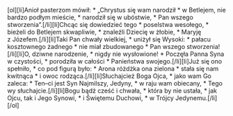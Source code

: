 [ol][li]Anioł pasterzom mówił: * „Chrystus się wam narodził * w Betlejem, nie bardzo podłym mieście, * narodził się w ubóstwie, * Pan wszego stworzenia”.[/li][li]Chcąc się dowiedzieć tego * poselstwa wesołego, * bieżeli do Betlejem skwapliwie, * znaleźli Dziecię w żłobie, * Maryję z Józefem.[/li][li]Taki Pan chwały wielkiej, * uniżył się Wysoki: * pałacu kosztownego żadnego * nie miał zbudowanego * Pan wszego stworzenia![/li][li]O, dziwne narodzenie, * nigdy nie wysłowione! * Poczęła Panna Syna w czystości, * porodziła w całości * Panieństwa swojego.[/li][li]Już się ono spełniło, * co pod figurą było: * Arona różdżka ona zielona * stała się nam kwitnąca * i owoc rodząca.[/li][li]Słuchajcież Boga Ojca, * jako wam Go zaleca: * Ten–ci jest Syn Najmilszy, Jedyny, * w raju wam obiecany, * Tego wy słuchajcie.[/li][li]Bogu bądź cześć i chwała, * która by nie ustała, * jak Ojcu, tak i Jego Synowi, * i Świętemu Duchowi, * w Trójcy Jedynemu.[/li][/ol]